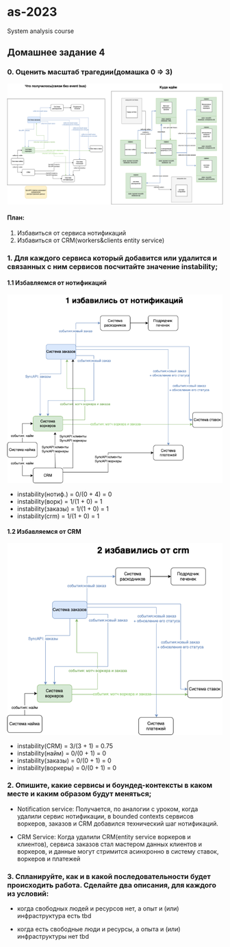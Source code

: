 # as-2023
System analysis course

## Домашнее задание 4

### 0. Оценить масштаб трагедии(домашка 0 => 3)

![Схемы](./4-refactoring-way.png)

#### План:
1) Избавиться от сервиса нотификаций
2) Избавиться от CRM(workers&clients entity service)

### 1. Для каждого сервиса который добавится или удалится и связанных с ним сервисов посчитайте значение instability;

####  1.1 Избавляемся от нотификаций

![Схема без нотификаций](./4-minus-notifications.png)

- instability(нотиф.) = 0/(0 + 4) = 0
- instability(ворк) = 1/(1 + 0) = 1
- instability(заказы) = 1/(1 + 0) = 1
- instability(crm) = 1/(1 + 0) = 1

####  1.2 Избавляемся от CRM

![Схема без CRM](./4-minus-crm.png)

- instability(CRM) = 3/(3 + 1) = 0.75
- instability(найм) = 0/(0 + 1) = 0
- instability(заказы) = 0/(0 + 1) = 0
- instability(воркеры) = 0/(0 + 1) = 0

### 2. Oпишите, какие сервисы и боундед-контексты в каком месте и каким образом будут меняться;

- Notification service: Получается, по аналогии с уроком, когда удалили сервис нотификации, в bounded contexts сервисов воркеров, заказов и CRM добавился технический шаг нотификаций.

- CRM Service: Когда удалили CRM(entity service воркеров и клиентов), сервиса заказов стал мастером данных клиентов и воркеров, и данные могут стримится асинхронно в систему ставок, воркеров и платежей

### 3. Cпланируйте, как и в какой последовательности будет происходить работа. Сделайте два описания, для каждого из условий:

- когда свободных людей и ресурсов нет, а опыт и (или) инфраструктура есть
tbd

- когда есть свободные люди и ресурсы, а опыта и (или) инфраструктуры нет
tbd
